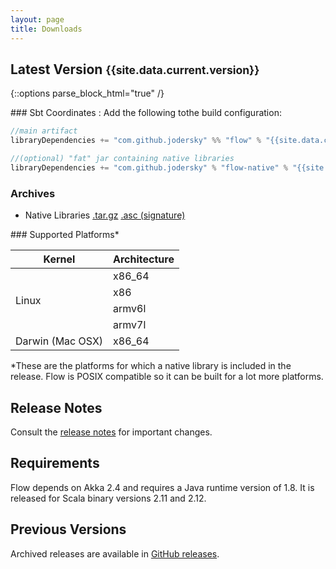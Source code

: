 ```yaml
---
layout: page
title: Downloads
---
```


## Latest Version <small>{{site.data.current.version}}</small>

{::options parse_block_html="true" /}
<div class="row">

<div class="col-sm-8">
### Sbt Coordinates :
Add the following tothe build configuration:

~~~scala
//main artifact
libraryDependencies += "com.github.jodersky" %% "flow" % "{{site.data.current.version}}"

//(optional) "fat" jar containing native libraries
libraryDependencies += "com.github.jodersky" % "flow-native" % "{{site.data.current.version}}" % "runtime"
~~~

### Archives

- Native Libraries
[.tar.gz](https://bintray.com/artifact/download/jodersky/generic/flow-native-libraries-{{site.data.current.native_version.major}}.{{site.data.current.native_version.minor}}.{{site.data.current.native_version.patch}}.tar.gz)
[.asc (signature)](https://bintray.com/artifact/download/jodersky/generic/flow-native-libraries-{{site.data.current.native_version.major}}.{{site.data.current.native_version.minor}}.{{site.data.current.native_version.patch}}.tar.gz.asc)

</div>

<div class="col-sm-4">
### Supported Platforms*

<table class="table">
	<thead>
		<tr>
			<th>Kernel</th><th>Architecture</th>
		</tr>
	</thead>
	<tbody>
		<tr><td rowspan="4">Linux</td><td>x86_64</td></tr>
		<tr><td>x86</td></tr>
		<tr><td>armv6l</td></tr>
		<tr><td>armv7l</td></tr>
		<tr><td>Darwin (Mac OSX)</td><td>x86_64</td></tr>
	</tbody>
</table>

<p class="small">*These are the platforms for which a native library is included in the release.
Flow is POSIX compatible so it can be built for a lot more platforms.</p>
</div>

</div>

## Release Notes
Consult the <a href="https://github.com/jodersky/flow/blob/master/CHANGELOG.md">release notes</a> for important changes.

## Requirements
Flow depends on Akka 2.4 and requires a Java runtime version of 1.8. It is released for Scala binary versions 2.11 and 2.12.

## Previous Versions
Archived releases are available in <a href="https://github.com/jodersky/flow/releases">GitHub releases</a>.
